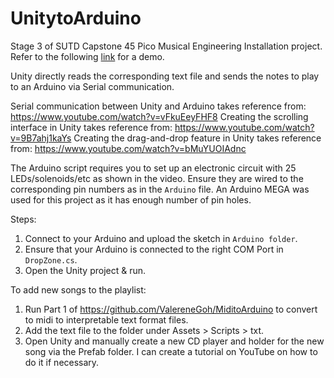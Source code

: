 # UnitytoArduino
Stage 3 of SUTD Capstone 45 Pico Musical Engineering Installation project.<br/>
Refer to the following [link](https://youtu.be/2uuDL-eeGaw) for a demo.

Unity directly reads the corresponding text file and sends the notes to play to an Arduino via Serial communication.

Serial communication between Unity and Arduino takes reference from: https://www.youtube.com/watch?v=vFkuEeyFHF8
Creating the scrolling interface in Unity takes reference from: https://www.youtube.com/watch?v=9B7ahj1kaYs
Creating the drag-and-drop feature in Unity takes reference from: https://www.youtube.com/watch?v=bMuYUOIAdnc 

The Arduino script requires you to set up an electronic circuit with 25 LEDs/solenoids/etc as shown in the video. Ensure they are wired to the corresponding pin numbers as in the `Arduino` file. An Arduino MEGA was used for this project as it has enough number of pin holes.

Steps:
1. Connect to your Arduino and upload the sketch in `Arduino folder`.
2. Ensure that your Arduino is connected to the right COM Port in `DropZone.cs`.
3. Open the Unity project & run.

To add new songs to the playlist:
1. Run Part 1 of https://github.com/ValereneGoh/MiditoArduino to convert to midi to interpretable text format files.
2. Add the text file to the folder under Assets > Scripts > txt.
3. Open Unity and manually create a new CD player and holder for the new song via the Prefab folder. I can create a tutorial on YouTube on how to do it if necessary.
